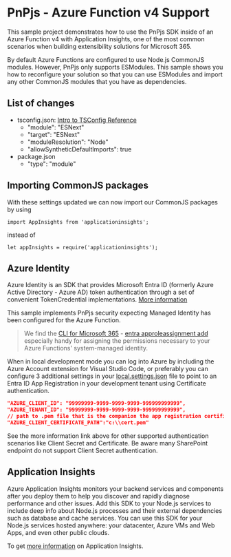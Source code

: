 # PnPjs - Azure Function v4 Support

This sample project demonstrates how to use the PnPjs SDK inside of an Azure Function v4 with Application Insights, one of the most common scenarios when building extensibility solutions for Microsoft 365.

By default Azure Functions are configured to use Node.js CommonJS modules. However, PnPjs only supports ESModules. This sample shows you how to reconfigure your solution so that you can use ESModules and import any other CommonJS  modules that you have as dependencies.

## List of changes

- tsconfig.json: [Intro to TSConfig Reference](https://www.typescriptlang.org/tsconfig)
  - "module": "ESNext"
  - "target": "ESNext"
  - "moduleResolution": "Node"
  - "allowSyntheticDefaultImports": true
- package.json
  - "type": "module"

## Importing CommonJS packages

With these settings updated we can now import our CommonJS packages by using

`import AppInsights from 'applicationinsights';`

instead of

`let appInsights = require('applicationinsights');`

## Azure Identity

Azure Identity is an SDK that provides Microsoft Entra ID (formerly Azure Active Directory - Azure AD) token authentication through a set of convenient TokenCredential implementations. [More information](https://github.com/Azure/azure-sdk-for-js/blob/main/sdk/identity/identity/README.md)

This sample implements PnPjs security expecting Managed Identity has been configured for the Azure Function.

> We find the [CLI for Microsoft 365](https://pnp.github.io/cli-microsoft365/) - [entra approleassignment add](https://pnp.github.io/cli-microsoft365/cmd/entra/approleassignment/approleassignment-add) especially handy for assigning the permissions necessary to your Azure Functions' system-managed identity.

When in local development mode you can log into Azure by including the Azure Account extension for Visual Studio Code, or preferably you can configure 3 additional settings in your [local.settings.json](./local.settings.example.json) file to point to an Entra ID App Registration in your development tenant using Certificate authentication.

```JSON
"AZURE_CLIENT_ID": "99999999-9999-9999-9999-999999999999",
"AZURE_TENANT_ID": "99999999-9999-9999-9999-999999999999",
// path to .pem file that is the companion the app registration certificate.
"AZURE_CLIENT_CERTIFICATE_PATH":"c:\\cert.pem"
```

See the more information link above for other supported authentication scenarios like Client Secret and Certificate. Be aware many SharePoint endpoint do not support Client Secret authentication.

## Application Insights

Azure Application Insights monitors your backend services and components after you deploy them to help you discover and rapidly diagnose performance and other issues. Add this SDK to your Node.js services to include deep info about Node.js processes and their external dependencies such as database and cache services. You can use this SDK for your Node.js services hosted anywhere: your datacenter, Azure VMs and Web Apps, and even other public clouds.

To get [more information](https://github.com/microsoft/ApplicationInsights-node.js#readme) on Application Insights.
